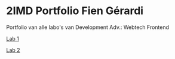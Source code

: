 # 2IMD Portfolio Fien Gérardi
Portfolio van alle labo's van Development Adv.: Webtech Frontend

[Lab 1](https://github.com/fgrardi/2imd-dev-portfolio/tree/main/lab1%20-%20git)

[Lab 2](https://github.com/fgrardi/2imd-dev-portfolio/tree/main/lab2)
